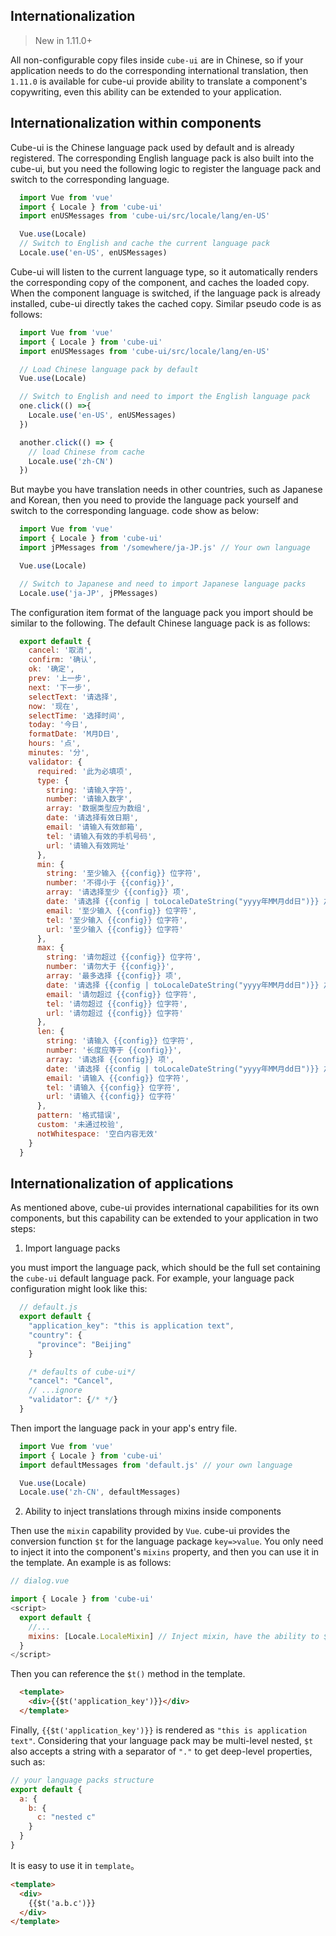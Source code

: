 ## Internationalization

> New in 1.11.0+

All non-configurable copy files inside `cube-ui` are in Chinese, so if your application needs to do the corresponding international translation, then `1.11.0` is available for cube-ui provide ability to translate a component's copywriting, even this ability can be extended to your application.

## Internationalization within components

Cube-ui is the Chinese language pack used by default and is already registered. The corresponding English language pack is also built into the cube-ui, but you need the following logic to register the language pack and switch to the corresponding language.

```js
  import Vue from 'vue'
  import { Locale } from 'cube-ui'
  import enUSMessages from 'cube-ui/src/locale/lang/en-US'

  Vue.use(Locale)
  // Switch to English and cache the current language pack
  Locale.use('en-US', enUSMessages)
```

Cube-ui will listen to the current language type, so it automatically renders the corresponding copy of the component, and caches the loaded copy. When the component language is switched, if the language pack is already installed, cube-ui directly takes the cached copy. Similar pseudo code is as follows:

```js
  import Vue from 'vue'
  import { Locale } from 'cube-ui'
  import enUSMessages from 'cube-ui/src/locale/lang/en-US'

  // Load Chinese language pack by default
  Vue.use(Locale)

  // Switch to English and need to import the English language pack
  one.click(() =>{
    Locale.use('en-US', enUSMessages)
  })

  another.click(() => {
    // load Chinese from cache
    Locale.use('zh-CN')
  })
```

But maybe you have translation needs in other countries, such as Japanese and Korean, then you need to provide the language pack yourself and switch to the corresponding language. code show as below:

```js
  import Vue from 'vue'
  import { Locale } from 'cube-ui'
  import jPMessages from '/somewhere/ja-JP.js' // Your own language

  Vue.use(Locale)

  // Switch to Japanese and need to import Japanese language packs
  Locale.use('ja-JP', jPMessages)
```

The configuration item format of the language pack you import should be similar to the following. The default Chinese language pack is as follows:

```js
  export default {
    cancel: '取消',
    confirm: '确认',
    ok: '确定',
    prev: '上一步',
    next: '下一步',
    selectText: '请选择',
    now: '现在',
    selectTime: '选择时间',
    today: '今日',
    formatDate: 'M月D日',
    hours: '点',
    minutes: '分',
    validator: {
      required: '此为必填项',
      type: {
        string: '请输入字符',
        number: '请输入数字',
        array: '数据类型应为数组',
        date: '请选择有效日期',
        email: '请输入有效邮箱',
        tel: '请输入有效的手机号码',
        url: '请输入有效网址'
      },
      min: {
        string: '至少输入 {{config}} 位字符',
        number: '不得小于 {{config}}',
        array: '请选择至少 {{config}} 项',
        date: '请选择 {{config | toLocaleDateString("yyyy年MM月dd日")}} 之后的时间',
        email: '至少输入 {{config}} 位字符',
        tel: '至少输入 {{config}} 位字符',
        url: '至少输入 {{config}} 位字符'
      },
      max: {
        string: '请勿超过 {{config}} 位字符',
        number: '请勿大于 {{config}}',
        array: '最多选择 {{config}} 项',
        date: '请选择 {{config | toLocaleDateString("yyyy年MM月dd日")}} 之前的时间',
        email: '请勿超过 {{config}} 位字符',
        tel: '请勿超过 {{config}} 位字符',
        url: '请勿超过 {{config}} 位字符'
      },
      len: {
        string: '请输入 {{config}} 位字符',
        number: '长度应等于 {{config}}',
        array: '请选择 {{config}} 项',
        date: '请选择 {{config | toLocaleDateString("yyyy年MM月dd日")}} 之前的时间',
        email: '请输入 {{config}} 位字符',
        tel: '请输入 {{config}} 位字符',
        url: '请输入 {{config}} 位字符'
      },
      pattern: '格式错误',
      custom: '未通过校验',
      notWhitespace: '空白内容无效'
    }
  }
```

## Internationalization of applications

As mentioned above, cube-ui provides international capabilities for its own components, but this capability can be extended to your application in two steps:

1. Import language packs

  you must import the language pack, which should be the full set containing the `cube-ui` default language pack. For example, your language pack configuration might look like this:

  ```js
    // default.js
    export default {
      "application_key": "this is application text",
      "country": {
        "province": "Beijing"
      }

      /* defaults of cube-ui*/
      "cancel": "Cancel",
      // ...ignore
      "validator": {/* */}
    }
  ```

  Then import the language pack in your app's entry file.

  ```js
    import Vue from 'vue'
    import { Locale } from 'cube-ui'
    import defaultMessages from 'default.js' // your own language

    Vue.use(Locale)
    Locale.use('zh-CN', defaultMessages)
  ```

2. Ability to inject translations through mixins inside components

  Then use the `mixin` capability provided by `Vue`. cube-ui provides the conversion function `$t` for the language package `key=>value`. You only need to inject it into the component's `mixins` property, and then you can use it in the template. An example is as follows:

  ```js
  // dialog.vue

  import { Locale } from 'cube-ui'
  <script>
    export default {
      //...
      mixins: [Locale.LocaleMixin] // Inject mixin, have the ability to $t
    }
  </script>
  ```

  Then you can reference the `$t()` method in the template.

  ```html
    <template>
      <div>{{$t('application_key')}}</div>
    </template>
  ```

  Finally, `{{$t('application_key')}}` is rendered as `"this is application text"`. Considering that your language pack may be multi-level nested, `$t` also accepts a string with a separator of `"."` to get deep-level properties, such as:

  ```js
  // your language packs structure
  export default {
    a: {
      b: {
        c: "nested c"
      }
    }
  }
  ```

  It is easy to use it in `template`。

  ```html
  <template>
    <div>
      {{$t('a.b.c')}}
    </div>
  </template>
  ```

